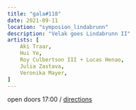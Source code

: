 ```yaml
---
title: "gala#118"
date: 2021-09-11
location: "symposion_lindabrunn"
description: "Velak goes Lindabrunn II"
artists: [
    Aki Traar,
    Hui Ye,
    Roy Culbertson III + Lucas Henao,
    Julia Zastava,
    Veronika Mayer,
]
---
```

open doors 17:00 / [directions](http://www.symposion-lindabrunn.at/?page_id=55)
